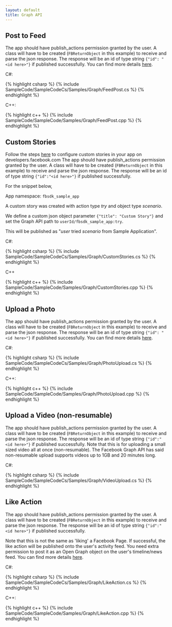 ```yaml
---
layout: default
title: Graph API
---
```


## Post to Feed
The app should have publish_actions permission granted by the user.
A class will have to be created (`FBReturnObject` in this example) to receive and parse the json response. The response will be an id of type string `{"id": "<id here>"}` if published successfully.
You can find more details [here](https://developers.facebook.com/docs/graph-api/reference/v2.3/user/feed).

C#:

{% highlight csharp %}
{% include SampleCode/SampleCodeCs/Samples/Graph/FeedPost.cs %}
{% endhighlight %}

C++:

{% highlight c++ %}
{% include SampleCode/SampleCode/Samples/Graph/FeedPost.cpp %}
{% endhighlight %}

## Custom Stories
Follow the steps [here](https://developers.facebook.com/docs/sharing/opengraph/custom) to configure custom stories in your app on developers.facebook.com
The app should have publish_actions permission granted by the user.
A class will have to be created (`FBReturnObject` in this example) to receive and parse the json response.
The response will be an id of type string `{"id":"<id here>"}` if published successfully.

For the snippet below,

App namespace: `fbsdk_sample_app`

A custom story was created with action type *try* and object type *scenario*.

We define a custom json object parameter `{"title": "Custom Story"}` and set the Graph API path to `userId/fbsdk_sample_app:try`.

This will be published as "*user* tried *scenario* from Sample Application".

C#:

{% highlight csharp %}
{% include SampleCode/SampleCodeCs/Samples/Graph/CustomStories.cs %}
{% endhighlight %}

C++

{% highlight c++ %}
{% include SampleCode/SampleCode/Samples/Graph/CustomStories.cpp %}
{% endhighlight %}

## Upload a Photo
The app should have publish_actions permission granted by the user. A class will have to be created (`FBReturnObject` in this example) to receive and parse the json response. The response will be an id of type string `{"id": "<id here>"}` if published successfully.
You can find more details [here](https://developers.facebook.com/docs/graph-api/reference/user/photos/).

C#:

{% highlight csharp %}
{% include SampleCode/SampleCodeCs/Samples/Graph/PhotoUpload.cs %}
{% endhighlight %}

C++:

{% highlight c++ %}
{% include SampleCode/SampleCode/Samples/Graph/PhotoUpload.cpp %}
{% endhighlight %}

## Upload a Video (non-resumable)
The app should have publish_actions permission granted by the user. A class will have to be created (`FBReturnObject` in this example) to receive and parse the json response. The response will be an id of type string `{"id":"<id here>"}` if published successfully. Note that this is for uploading a small sized video all at once (non-resumable). The Facebook Graph API has said non-resumable upload supports videos up to 1GB and 20 minutes long.


C#:

{% highlight csharp %}
{% include SampleCode/SampleCodeCs/Samples/Graph/VideoUpload.cs %}
{% endhighlight %}


## Like Action
The app should have publish_actions permission granted by the user. A class will have to be created (`FBReturnObject` in this example) to receive and parse the json response. The response will be an id of type string `{"id":"<id here>"}` if published successfully.

Note that this is not the same as 'liking' a Facebook Page. If successful, the like action will be published onto the user's activity feed. You need extra permission to post it as an Open Graph object on the user's timeline/news feed. You can find more details [here](https://developers.facebook.com/docs/opengraph/guides/og.likes).

C#:

{% highlight csharp %}
{% include SampleCode/SampleCodeCs/Samples/Graph/LikeAction.cs %}
{% endhighlight %}

C++:

{% highlight c++ %}
{% include SampleCode/SampleCode/Samples/Graph/LikeAction.cpp %}
{% endhighlight %}
<br />